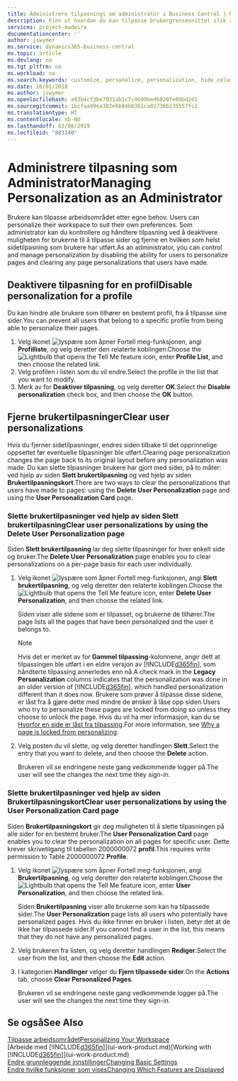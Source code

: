```yaml
---
title: Administrere tilpasnings om administrator i Business Central | Microsoft-dokumentasjon
description: Finn ut hvordan du kan tilpasse brukergrensesnittet slik at det passer til din arbeidsmåte.
services: project-madeira
documentationcenter: ''
author: jswymer
ms.service: dynamics365-business-central
ms.topic: article
ms.devlang: na
ms.tgt_pltfrm: na
ms.workload: na
ms.search.keywords: customize, personalize, personalization, hide columns, remove fields, move fields
ms.date: 10/01/2018
ms.author: jswymer
ms.openlocfilehash: ad3b4cf3be7031ab1c7c4699bed6020fe09bd2d1
ms.sourcegitcommit: 1bcfaa99ea302e6b84b8361ca02730b135557fc1
ms.translationtype: HT
ms.contentlocale: nb-NO
ms.lasthandoff: 03/08/2019
ms.locfileid: "803140"
---
```

# <a name="managing-personalization-as-an-administrator"></a><span data-ttu-id="31d43-103">Administrere tilpasning som Administrator</span><span class="sxs-lookup"><span data-stu-id="31d43-103">Managing Personalization as an Administrator</span></span>
<span data-ttu-id="31d43-104"><!--NAV in the Web client--> Brukere kan tilpasse arbeidsområdet etter egne behov.</span><span class="sxs-lookup"><span data-stu-id="31d43-104"><!--NAV in the Web client--> Users can personalize their workspace to suit their own preferences.</span></span> <span data-ttu-id="31d43-105">Som administrator kan du kontrollere og håndtere tilpasning ved å deaktivere muligheten for brukerne til å tilpasse sider og fjerne en hvilken som helst sidetilpasning som brukere har utført.</span><span class="sxs-lookup"><span data-stu-id="31d43-105">As an administrator, you can control and manage personalization by disabling the ability for users to personalize pages and clearing any page personalizations that users have made.</span></span>

## <a name="disable-personalization-for-a-profile"></a><span data-ttu-id="31d43-106">Deaktivere tilpasning for en profil</span><span class="sxs-lookup"><span data-stu-id="31d43-106">Disable personalization for a profile</span></span>
<span data-ttu-id="31d43-107">Du kan hindre alle brukere som tilhører en bestemt profil, fra å tilpasse sine sider.</span><span class="sxs-lookup"><span data-stu-id="31d43-107">You can prevent all users that belong to a specific profile from being able to personalize their pages.</span></span>
1.  <span data-ttu-id="31d43-108">Velg ikonet ![lyspære som åpner Fortell meg-funksjonen](media/ui-search/search_small.png "Fortell hva du vil gjøre"), angi **Profilliste**, og velg deretter den relaterte koblingen.</span><span class="sxs-lookup"><span data-stu-id="31d43-108">Choose the ![Lightbulb that opens the Tell Me feature](media/ui-search/search_small.png "Tell me what you want to do") icon, enter **Profile List**, and then choose the related link.</span></span>
2.  <span data-ttu-id="31d43-109">Velg profilen i listen som du vil endre.</span><span class="sxs-lookup"><span data-stu-id="31d43-109">Select the profile in the list that you want to modify.</span></span>
3. <span data-ttu-id="31d43-110">Merk av for **Deaktiver tilpasning**, og velg deretter **OK**.</span><span class="sxs-lookup"><span data-stu-id="31d43-110">Select the **Disable personalization** check box, and then choose the **OK** button.</span></span>

## <a name="clear-user-personalizations"></a><span data-ttu-id="31d43-111">Fjerne brukertilpasninger</span><span class="sxs-lookup"><span data-stu-id="31d43-111">Clear user personalizations</span></span>

<span data-ttu-id="31d43-112">Hvis du fjerner sidetilpasninger, endres siden tilbake til det opprinnelige oppsettet før eventuelle tilpasninger ble utført.</span><span class="sxs-lookup"><span data-stu-id="31d43-112">Clearing page personalization changes the page back to its original layout before any personalization was made.</span></span> <span data-ttu-id="31d43-113">Du kan slette tilpasninger brukere har gjort med sider, på to måter: ved hjelp av siden **Slett brukertilpasning** og ved hjelp av siden **Brukertilpasningskort**.</span><span class="sxs-lookup"><span data-stu-id="31d43-113">There are two ways to clear the personalizations that users have made to pages: using the **Delete User Personalization** page and using the **User Personalization Card** page.</span></span>

### <a name="clear-user-personalizations-by-using-the-delete-user-personalization-page"></a><span data-ttu-id="31d43-114">Slette brukertilpasninger ved hjelp av siden Slett brukertilpasning</span><span class="sxs-lookup"><span data-stu-id="31d43-114">Clear user personalizations by using the Delete User Personalization page</span></span>

<span data-ttu-id="31d43-115">Siden **Slett brukertilpasning** lar deg slette tilpasninger for hver enkelt side og bruker.</span><span class="sxs-lookup"><span data-stu-id="31d43-115">The **Delete User Personalization** page enables you to clear personalizations on a per-page basis for each user individually.</span></span>

1.  <span data-ttu-id="31d43-116">Velg ikonet ![lyspære som åpner Fortell meg-funksjonen](media/ui-search/search_small.png "Fortell hva du vil gjøre"), angi **Slett brukertilpasning**, og velg deretter den relaterte koblingen.</span><span class="sxs-lookup"><span data-stu-id="31d43-116">Choose the ![Lightbulb that opens the Tell Me feature](media/ui-search/search_small.png "Tell me what you want to do") icon, enter **Delete User Personalization**, and then choose the related link.</span></span>

    <span data-ttu-id="31d43-117">Siden viser alle sidene som er tilpasset, og brukerne de tilhører.</span><span class="sxs-lookup"><span data-stu-id="31d43-117">The page lists all the pages that have been personalized and the user it belongs to.</span></span>

    >[!NOTE]
    > <span data-ttu-id="31d43-118">Hvis det er merket av for **Gammel tilpassing**-kolonnene, angir dett at tilpassingen ble utført i en eldre versjon av [!INCLUDE[d365fin](includes/d365fin_md.md)], som håndterte tilpassing annerledes enn nå.</span><span class="sxs-lookup"><span data-stu-id="31d43-118">A check mark in the **Legacy Personalization** columns indicates that the personalization was done in an older version of [!INCLUDE[d365fin](includes/d365fin_md.md)], which handled personalization different than it does now.</span></span> <span data-ttu-id="31d43-119">Brukere som prøver å tilpasse disse sidene, er låst fra å gjøre dette med mindre de ønsker å låse opp siden.</span><span class="sxs-lookup"><span data-stu-id="31d43-119">Users who try to personalize these pages are locked from doing so unless they choose to unlock the page.</span></span> <span data-ttu-id="31d43-120">Hvis du vil ha mer informasjon, kan du se [Hvorfor en side er låst fra tilpassing](ui-personalization-locked.md).</span><span class="sxs-lookup"><span data-stu-id="31d43-120">For more information, see [Why a page is locked from personalizing](ui-personalization-locked.md).</span></span>

2. <span data-ttu-id="31d43-121">Velg posten du vil slette, og velg deretter handlingen **Slett**.</span><span class="sxs-lookup"><span data-stu-id="31d43-121">Select the entry that you want to delete, and then choose the **Delete** action.</span></span>

    <span data-ttu-id="31d43-122">Brukeren vil se endringene neste gang vedkommende logger på.</span><span class="sxs-lookup"><span data-stu-id="31d43-122">The user will see the changes the next time they sign-in.</span></span>

### <a name="clear-user-personalizations-by-using-the-user-personalization-card-page"></a><span data-ttu-id="31d43-123">Slette brukertilpasninger ved hjelp av siden Brukertilpasningskort</span><span class="sxs-lookup"><span data-stu-id="31d43-123">Clear user personalizations by using the User Personalization Card page</span></span>

<span data-ttu-id="31d43-124">Siden **Brukertilpasningskort** gir deg muligheten til å slette tilpasningen på alle sider for en bestemt bruker.</span><span class="sxs-lookup"><span data-stu-id="31d43-124">The **User Personalization Card** page enables you to clear the personalization on all pages for specific user.</span></span> <span data-ttu-id="31d43-125">Dette krever skrivetilgang til tabellen 2000000072 **profil**.</span><span class="sxs-lookup"><span data-stu-id="31d43-125">This requires write permission to Table 2000000072 **Profile**.</span></span>

1.  <span data-ttu-id="31d43-126">Velg ikonet ![lyspære som åpner Fortell meg-funksjonen](media/ui-search/search_small.png "Fortell hva du vil gjøre"), angi **Brukertilpasning**, og velg deretter den relaterte koblingen.</span><span class="sxs-lookup"><span data-stu-id="31d43-126">Choose the ![Lightbulb that opens the Tell Me feature](media/ui-search/search_small.png "Tell me what you want to do") icon, enter **User Personalization**, and then choose the related link.</span></span>

    <span data-ttu-id="31d43-127">Siden **Brukertilpasning** viser alle brukerne som kan ha tilpassede sider.</span><span class="sxs-lookup"><span data-stu-id="31d43-127">The **User Personalization** page lists all users who potentially have personalized pages.</span></span> <span data-ttu-id="31d43-128">Hvis du ikke finner en bruker i listen, betyr det at de ikke har tilpassede sider.</span><span class="sxs-lookup"><span data-stu-id="31d43-128">If you cannot find a user in the list, this means that they do not have any personalized pages.</span></span>

2. <span data-ttu-id="31d43-129">Velg brukeren fra listen, og velg deretter handlingen **Rediger**.</span><span class="sxs-lookup"><span data-stu-id="31d43-129">Select the user from the list, and then choose the **Edit** action.</span></span>

3.  <span data-ttu-id="31d43-130">I kategorien **Handlinger** velger du **Fjern tilpassede sider**.</span><span class="sxs-lookup"><span data-stu-id="31d43-130">On the **Actions** tab, choose **Clear Personalized Pages**.</span></span>

    <span data-ttu-id="31d43-131">Brukeren vil se endringene neste gang vedkommende logger på.</span><span class="sxs-lookup"><span data-stu-id="31d43-131">The user will see the changes the next time they sign-in.</span></span>

## <a name="see-also"></a><span data-ttu-id="31d43-132">Se også</span><span class="sxs-lookup"><span data-stu-id="31d43-132">See Also</span></span>
[<span data-ttu-id="31d43-133">Tilpasse arbeidsområdet</span><span class="sxs-lookup"><span data-stu-id="31d43-133">Personalizing Your Workspace</span></span>](ui-personalization-user.md)  
<span data-ttu-id="31d43-134">[Arbeide med [!INCLUDE[d365fin](includes/d365fin_md.md)]](ui-work-product.md)</span><span class="sxs-lookup"><span data-stu-id="31d43-134">[Working with [!INCLUDE[d365fin](includes/d365fin_md.md)]](ui-work-product.md)</span></span>  
[<span data-ttu-id="31d43-135">Endre grunnleggende innstillinger</span><span class="sxs-lookup"><span data-stu-id="31d43-135">Changing Basic Settings</span></span>](ui-change-basic-settings.md)  
[<span data-ttu-id="31d43-136">Endre hvilke funksjoner som vises</span><span class="sxs-lookup"><span data-stu-id="31d43-136">Changing Which Features are Displayed</span></span>](ui-experiences.md)  
